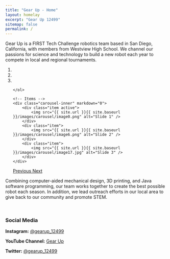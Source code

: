 ```yaml
---
title: "Gear Up - Home"
layout: homelay
excerpt: "Gear Up 12499"
sitemap: false
permalink: /
---
```


Gear Up is a FIRST Tech Challenge robotics team based in San Diego, California, with members from Westview High School. We channel our passions for science and technology to build a new robot each year to compete in local and regional tournaments. 

<div markdown="0" id="carousel" class="carousel slide" data-ride="carousel" data-interval="4000" data-pause="hover" >
    <!-- Menu -->
    <ol class="carousel-indicators">
        <li data-target="#carousel" data-slide-to="0" class="active"></li>
        <li data-target="#carousel" data-slide-to="1"></li>
        <li data-target="#carousel" data-slide-to="2"></li>

    </ol>

    <!-- Items -->
    <div class="carousel-inner" markdown="0">
        <div class="item active">
            <img src="{{ site.url }}{{ site.baseurl }}/images/carousel/image0.png" alt="Slide 1" />
        </div>
        <div class="item">
            <img src="{{ site.url }}{{ site.baseurl }}/images/carousel/image6.png" alt="Slide 2" />
        </div>
        <div class="item">
            <img src="{{ site.url }}{{ site.baseurl }}/images/carousel/image17.jpg" alt="Slide 3" />
        </div>
    </div>
  <a class="left carousel-control" href="#carousel" role="button" data-slide="prev">
    <span class="glyphicon glyphicon-chevron-left" aria-hidden="true"></span>
    <span class="sr-only">Previous</span>
  </a>
  <a class="right carousel-control" href="#carousel" role="button" data-slide="next">
    <span class="glyphicon glyphicon-chevron-right" aria-hidden="true"></span>
    <span class="sr-only">Next</span>
  </a>
</div>


Combining computer-aided mechanical design, 3D printing, and Java software programming, our team works together to create the best possible robot each season. In addition, we lead outreach efforts in our local area to give back to our community and promote STEM.

<br>

### Social Media

**Instagram:** [@gearup_12499](https://www.instagram.com/gearup_12499/)

**YouTube Channel:** [Gear Up](https://www.youtube.com/channel/UCO8Uq6jTFN_uF80hEzFgdQA)

**Twitter:** [@gearup_12499](https://twitter.com/gearup_12499)
